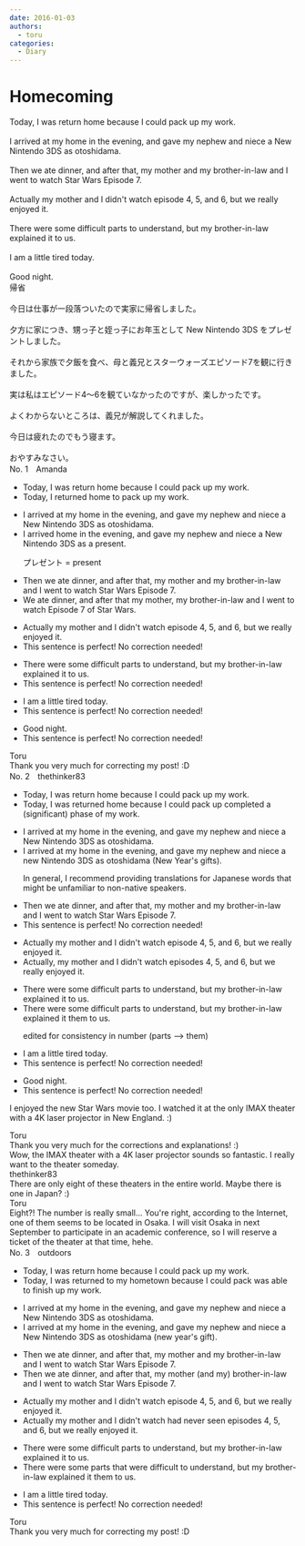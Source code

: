 ```yaml
---
date: 2016-01-03
authors:
  - toru
categories:
  - Diary
---
```


<h1 id="subject_show">Homecoming</h1>
<div class="date" hidden>Jan 3, 2016 23:29</div>
<div id="post"><div id="body_show_ori">
Today, I was return home because I could pack up my work.<br/><br/>I arrived at my home in the evening, and gave my nephew and niece a New Nintendo 3DS as otoshidama.<br/><br/>Then we ate dinner, and after that, my mother and my brother-in-law and I went to watch Star Wars Episode 7.<br/><br/>Actually my mother and I didn't watch episode 4, 5, and 6, but we really enjoyed it.<br/><br/>There were some difficult parts to understand, but my brother-in-law explained it to us.<br/><br/>I am a little tired today.<br/><br/>Good night.
</div></div>

<!-- more -->

<div id="post_ja"><div id="body_show_mo">
帰省<br/><br/>今日は仕事が一段落ついたので実家に帰省しました。<br/><br/>夕方に家につき、甥っ子と姪っ子にお年玉として New Nintendo 3DS をプレゼントしました。<br/><br/>それから家族で夕飯を食べ、母と義兄とスターウォーズエピソード7を観に行きました。<br/><br/>実は私はエピソード4〜6を観ていなかったのですが、楽しかったです。<br/><br/>よくわからないところは、義兄が解説してくれました。<br/><br/>今日は疲れたのでもう寝ます。<br/><br/>おやすみなさい。
</div></div>
<div id="block"><div class="first_name"> No. 1　<span class="just_name">Amanda</span></div><div id="block2">
<ul class="correction_field">
<li class="incorrect">Today, I was return home because I could pack up my work.</li>
<li class="corrected correct">
Today, I returned home to pack up my work.
</li>
</ul>
<ul class="correction_field">
<li class="incorrect">I arrived at my home in the evening, and gave my nephew and niece a New Nintendo 3DS as otoshidama.</li>
<li class="corrected correct">
I arrived home in the evening, and gave my nephew and niece a New Nintendo 3DS as a present.
<p class="correction_comment">プレゼント = present</p>
</li>
</ul>
<ul class="correction_field">
<li class="incorrect">Then we ate dinner, and after that, my mother and my brother-in-law and I went to watch Star Wars Episode 7.</li>
<li class="corrected correct">
We ate dinner, and after that my mother, my brother-in-law and I went to watch Episode 7 of Star Wars.
</li>
</ul>
<ul class="correction_field">
<li class="incorrect">Actually my mother and I didn't watch episode 4, 5, and 6, but we really enjoyed it.</li>
<li class="corrected perfect">This sentence is perfect! No correction needed!</li>
</ul>
<ul class="correction_field">
<li class="incorrect">There were some difficult parts to understand, but my brother-in-law explained it to us.</li>
<li class="corrected perfect">This sentence is perfect! No correction needed!</li>
</ul>
<ul class="correction_field">
<li class="incorrect">I am a little tired today.</li>
<li class="corrected perfect">This sentence is perfect! No correction needed!</li>
</ul>
<ul class="correction_field">
<li class="incorrect">Good night.</li>
<li class="corrected perfect">This sentence is perfect! No correction needed!</li>
</ul>
</div><div class="name"><span class="just_name">Toru</span><br>
Thank you very much for correcting my post! :D
</div>
</div>
<div id="block"><div class="first_name"> No. 2　<span class="just_name">thethinker83</span></div><div id="block2">
<ul class="correction_field">
<li class="incorrect">Today, I was return home because I could pack up my work.</li>
<li class="corrected correct">
Today, I <span class="sline"><span class="f_red">was</span></span> return<span class="f_blue">ed</span> home because I <span class="sline"><span class="f_red">could pack up</span></span> <span class="f_blue">completed a (significant) phase of </span>my work.
</li>
</ul>
<ul class="correction_field">
<li class="incorrect">I arrived at my home in the evening, and gave my nephew and niece a New Nintendo 3DS as otoshidama.</li>
<li class="corrected correct">
I arrived at my home in the evening, and gave my nephew and niece a <span class="f_blue">n</span>ew Nintendo 3DS as otoshidama <span class="f_blue">(New Year's gifts)</span>.
<p class="correction_comment">In general, I recommend providing translations for Japanese words that might be unfamiliar to non-native speakers.</p>
</li>
</ul>
<ul class="correction_field">
<li class="incorrect">Then we ate dinner, and after that, my mother and my brother-in-law and I went to watch Star Wars Episode 7.</li>
<li class="corrected perfect">This sentence is perfect! No correction needed!</li>
</ul>
<ul class="correction_field">
<li class="incorrect">Actually my mother and I didn't watch episode 4, 5, and 6, but we really enjoyed it.</li>
<li class="corrected correct">
Actually<span class="f_blue">,</span> my mother and I didn't watch episode<span class="f_blue">s</span> 4, 5, and 6, but we really enjoyed it.
</li>
</ul>
<ul class="correction_field">
<li class="incorrect">There were some difficult parts to understand, but my brother-in-law explained it to us.</li>
<li class="corrected correct">
There were some difficult parts to understand, but my brother-in-law explained <span class="sline"><span class="f_red">it</span></span> <span class="f_blue">them </span>to us.
<p class="correction_comment">edited for consistency in number (parts --&gt; them)</p>
</li>
</ul>
<ul class="correction_field">
<li class="incorrect">I am a little tired today.</li>
<li class="corrected perfect">This sentence is perfect! No correction needed!</li>
</ul>
<ul class="correction_field">
<li class="incorrect">Good night.</li>
<li class="corrected perfect">This sentence is perfect! No correction needed!</li>
</ul>
<p class="comment_small">
 I enjoyed the new Star Wars movie too.  I watched it at the only IMAX theater with a 4K laser projector in New England.  :)
</p>

</div><div class="name"><span class="just_name">Toru</span><br>
Thank you very much for the corrections and explanations! :)<br/>Wow, the IMAX theater with a 4K laser projector sounds so fantastic. I really want to the theater someday.
</div>
<div class="name"><span class="just_name">thethinker83</span><br>
There are only eight of these theaters in the entire world.  Maybe there is one in Japan?  :)
</div>
<div class="name"><span class="just_name">Toru</span><br>
Eight?! The number is really small... You're right, according to the Internet, one of them seems to be located in Osaka. I will visit Osaka in next September to participate in an academic conference, so I will reserve a ticket of the theater at that time, hehe.
</div>
</div>
<div id="block"><div class="first_name"> No. 3　<span class="just_name">outdoors</span></div><div id="block2">
<ul class="correction_field">
<li class="incorrect">Today, I was return home because I could pack up my work.</li>
<li class="corrected correct">
Today, I <span class="sline">was</span> return<span class="f_blue">ed to my</span> home<span class="f_blue">town</span> because I <span class="sline">could pack</span> <span class="f_blue">was able to finish </span>up my work.
</li>
</ul>
<ul class="correction_field">
<li class="incorrect">I arrived at my home in the evening, and gave my nephew and niece a New Nintendo 3DS as otoshidama.</li>
<li class="corrected correct">
I arrived at my home in the evening, and gave my nephew and niece a New Nintendo 3DS as otoshidama <span class="f_blue">(new year's gift)</span>.
</li>
</ul>
<ul class="correction_field">
<li class="incorrect">Then we ate dinner, and after that, my mother and my brother-in-law and I went to watch Star Wars Episode 7.</li>
<li class="corrected correct">
Then we ate dinner, and after that, my mother (and my) brother-in-law and I went to watch Star Wars Episode 7.
</li>
</ul>
<ul class="correction_field">
<li class="incorrect">Actually my mother and I didn't watch episode 4, 5, and 6, but we really enjoyed it.</li>
<li class="corrected correct">
Actually my mother and I <span class="sline">didn't watch</span> <span class="f_blue">had never seen </span>episode<span class="f_blue">s</span> 4, 5, and 6, but we really enjoyed it.
</li>
</ul>
<ul class="correction_field">
<li class="incorrect">There were some difficult parts to understand, but my brother-in-law explained it to us.</li>
<li class="corrected correct">
There were some parts <span class="f_blue">that were </span>difficult to understand, but my brother-in-law explained <span class="sline">it</span> <span class="f_blue">them </span>to us.
</li>
</ul>
<ul class="correction_field">
<li class="incorrect">I am a little tired today.</li>
<li class="corrected perfect">This sentence is perfect! No correction needed!</li>
</ul>
</div><div class="name"><span class="just_name">Toru</span><br>
Thank you very much for correcting my post! :D
</div>
</div>
